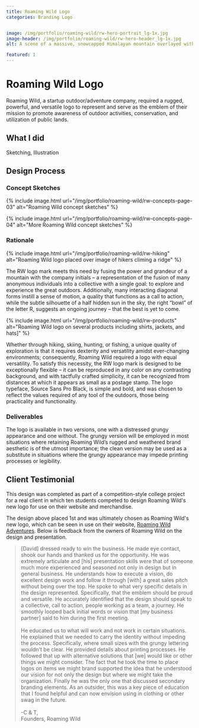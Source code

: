 ```yaml
---
title: Roaming Wild Logo
categories: Branding Logo


image: /img/portfolio/roaming-wild/rw-hero-portrait_lg-1x.jpg
image-header: /img/portfolio/roaming-wild/rw-hero-header_lg-1x.jpg
alt: A scene of a massive, snowcapped Himalayan mountain overlayed with the Roaming Wild logo.

featured: 1
---
```


# Roaming Wild Logo

Roaming Wild, a startup outdoor/adventure company, required a rugged, powerful, and versatile logo to represent and serve as the emblem of their mission to promote awareness of outdoor activities, conservation, and utilization of public lands.

## What I did

Sketching, Illustration

## Design Process

### Concept Sketches

<p>{% include image.html url="/img/portfolio/roaming-wild/rw-concepts-page-03" alt="Roaming Wild concept sketches" %}</p>
<p>{% include image.html url="/img/portfolio/roaming-wild/rw-concepts-page-04" alt="More Roaming Wild concept sketches" %}</p>

### Rationale

<p>{% include image.html url="/img/portfolio/roaming-wild/rw-hiking" alt="Roaming Wild logo placed over image of hikers climing a ridge" %}</p>

The RW logo mark meets this need by fusing the power and grandeur of a mountain with the company initials – a representation of the fusion of many anonymous individuals into a collective with a single goal: to explore and experience the great outdoors. Additionally, many interacting diagonal forms instill a sense of motion, a quality that functions as a call to action, while the subtle silhouette of a half hidden sun in the sky, the right “bowl” of the letter R, suggests an ongoing journey – that the best is yet to come.

<p>{% include image.html url="/img/portfolio/roaming-wild/rw-products" alt="Roaming Wild logo on several products including shirts, jackets, and hats]" %}</p>

Whether through hiking, skiing, hunting, or fishing, a unique quality of exploration is that it requires dexterity and versatility amidst ever-changing environments; consequently, Roaming Wild required a logo with equal versatility. To satisfy this necessity, the RW logo mark is designed to be exceptionally flexible – it can be reproduced in any color on any contrasting background, and with tactfully crafted simplicity, it can be recognized from distances at which it appears as small as a postage stamp. The logo typeface, Source Sans Pro Black, is simple and bold, and was chosen to reflect the values required of any tool of the outdoors, those being practicality and functionality.

### Deliverables

The logo is available in two versions, one with a distressed grungy appearance and one without. The grungy version will be employed in most situations where retaining Roaming Wild’s rugged and weathered brand aesthetic is of the utmost importance; the clean version may be used as a substitute in situations where the grungy appearance may impede printing processes or legibility.

## Client Testimonial

This design was completed as part of a competition-style college project for a real client in which ten students competed to design Roaming Wild's new logo for use on their website and merchandise.

The design above placed 1st and was ultimately chosen as Roaming Wild's new logo, which can be seen in use on their website, <a href="https://www.roamingwildadventures.com/" target="_blank">Roaming Wild Adventures</a>. Below is feedback from the owners of Roaming Wild on the design and presentation.

> [David] dressed ready to win the business. He made eye contact, shook our hands and thanked us for the opportunity. He was extremely articulate and [his] presentation skills were that of someone much more experienced and seasoned not only in design but in general business. He understands how to execute a vision, do excellent design work and follow it through [with] a great sales pitch without being over the top. He spoke to what very specific details in the design represented. Specifically, that the emblem should be proud and versatile. He accurately identified that the design should speak to a collective, call to action, people working as a team, a journey. He smoothly looped back initial words or vision that [my business partner] said to him during the first meeting.<br><br>He educated us to what will work and not work in certain situations. He explained that we needed to carry the identity without impeding the process. Specifically, where small sizes with the grungy lettering wouldn't be clear. He provided details about printing processes. He followed that up with alternative solutions that [we] would like or other things we might consider. The fact that he took the time to place logos on items we might brand supported the idea that he understood our vision for not only the design but where we might take the organization. Finally he was the only one that discussed secondary branding elements. As an outsider, this was a key piece of education that I found helpful and can now envision using in clothing or other swag in the future.<br><br>-C & T,<br>Founders, Roaming Wild